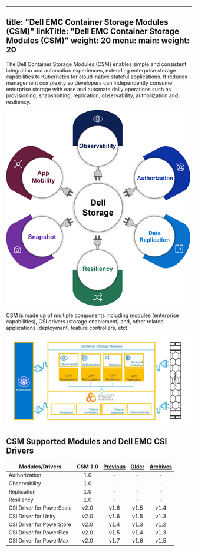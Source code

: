 
---
title: "Dell EMC Container Storage Modules (CSM)"
linkTitle: "Dell EMC Container Storage Modules (CSM)"
weight: 20
menu:
  main:
    weight: 20
---

The Dell Container Storage Modules (CSM) enables simple and consistent integration and automation experiences, extending enterprise storage capabilities to Kubernetes for cloud-native stateful applications. It reduces management complexity so developers can independently consume enterprise storage with ease and automate daily operations such as provisioning, snapshotting, replication, observability, authorization and, resiliency.

<img src="csm_hexagon.png" alt="CSM Hex Diagram" width="500"/>

CSM is made up of multiple components including modules (enterprise capabilities), CSI drivers (storage enablement) and, other related applications (deployment, feature controllers, etc).

<img src="csm_diagram.jpg" alt="CSM Diagram" width="800"/>

## CSM Supported Modules and Dell EMC CSI Drivers

| Modules/Drivers | CSM 1.0 | [Previous](../v1/) | [Older](../v2/) | [Archives](../v3) | 
| - | :-: | :-: | :-: | :-: |
| Authorization | 1.0 | - | - | - |
| Observability | 1.0 | - | - | - |
| Replication | 1.0 | - | - | - |
| Resiliency | 1.0 | - | - | - |
| CSI Driver for PowerScale | v2.0 | v1.6 | v1.5 | v1.4 | 
| CSI Driver for Unity | v2.0 | v1.6 | v1.5 | v1.3 |
| CSI Driver for PowerStore | v2.0 | v1.4 | v1.3 | v1.2 |
| CSI Driver for PowerFlex | v2.0 | v1.5 | v1.4 | v1.3 |
| CSI Driver for PowerMax | v2.0 | v1.7 | v1.6 | v1.5 |
